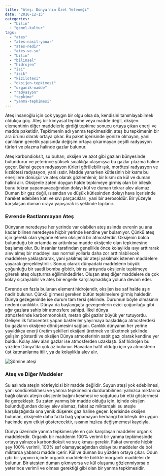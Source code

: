 ```yaml
---
title: "Ateş: Dünya'nın Özel Yeteneği"
date: "2016-12-15"
categories: 
  - "bilim"
  - "genel-kultur"
tags: 
  - "ates"
  - "ates-nasil-yanar"
  - "ates-nedir"
  - "ates-ve-su"
  - "bilim"
  - "bilimsel"
  - "hidrojen"
  - "isi"
  - "isik"
  - "kizilotesi"
  - "oksijen-tepkimesi"
  - "organik-madde"
  - "radyasyon"
  - "tepkime"
  - "yanma-tepkimesi"
---
```


Ateş insanoğlu için çok yaygın bir olgu olsa da, kendisini tanımlayabilmek oldukça güç. Ateş bir kimyasal tepkime veya madde değil, oksijen elementinin diğer maddelerle girdiği tepkime sonucu ortaya çıkan enerji ve madde paketidir. Tepkimenin adı yanma tepkimesidir, ateş bu tepkimenin bir ara ürünü olarak ortaya çıkar. Bu paket içerisinde iyonize olmayan, yani canlıların genetik yapısında değişim ortaya çıkarmayan çeşitli radyasyon türleri ve plazma halinde gazlar bulunur.

Ateş karbondioksit, su buharı, oksijen ve azot gibi gazları bünyesinde bulundurur ve yeterince yüksek sıcaklığa ulaşmışsa bu gazlar plazma haline geçer. Bahsi geçen radyasyon türleri görülebilir ışık, morötesi radyasyon ve kızılötesi radyasyon, yani ısıdır. Madde yanarken kütlesinin bir kısmı bu enerjilere dönüşür ve ateş olarak gözlemlenir, bir kısmı da kül ve duman halini alır. Oksijenle zaten doygun halde tepkimeye girmiş olan bir bileşik bunu tekrar yapamayacağından dolayı kül ve duman tekrar alev alamaz. Duman bir gaz değil, ısısından ve düşük kütlesinden dolayı hava içerisinde hareket edebilen katı ve sıvı parçacıkları, yani bir aerosoldür. Bir yüzeyle karşılaşan duman oraya yapışarak is şeklinde toplanır.

### Evrende Rastlanmayan Ateş

Dünyanın neredeyse her yerinde var olabilen ateş aslında evrenin şu ana kadar bilinen neredeyse hiçbir yerinde kendine yer bulamıyor. Çünkü ateş için gerekli olan yegane etmen oksijenli bir atmosferdir. Oksijenin bolca bulunduğu bir ortamda ısı arttırılırsa madde oksijenle olan tepkimesine başlamış olur. Bu insanlar tarafından genellikle önce kolaylıkla ısıyı arttırarak alev almış bir maddeyi ısısı normal yollarla daha zor arttırılabilecek maddelere yaklaştırarak, yani yakılmış bir ateşi yakılmak istenen maddelere yayarak gerçekleştirilir. Sonuç olarak dünyadaki maddelerin büyük çoğunluğu bir saatli bomba gibidir, bir ısı artışında oksijenle tepkimeye girerek ateş oluşturma eğilimindedirler. Oluşan ateş diğer maddelere de çok kolay sıçrayabilir ve ateş bir engelle karşılaşmadıkça yoluna devam eder.

Evrende en fazla bulunan element hidrojendir, oksijen ise saf halde aşırı nadir bulunur. Çünkü girmesi gereken bütün tepkimelere girmiş haldedir. Dünya gezegeninde ise durum tam tersi şeklinde. Durumun böyle olmasının nedeni canlılıktır. Dünya da başlangıçta gezegenlerin ezici çoğunluğu gibi ağır gazlara sahip bir atmosfere sahipti. İlkel dünya atmosferinde karbonmonoksit, metan gibi gazlar büyük yer tutuyordu. Gelişen ilk fotosentez yapan bakteriler yayılmaya başladıkça atmosferdeki bu gazların oksijene dönüşmesini sağladı. Canlılık dünyanın her yerine yayıldıkça enerji üretim şekilleri oksijeni üretmek ve tüketmek şeklinde gelişim gösterdi ve oksijen Dünya atmosferinin sabit gazı olarak kendine yer buldu. Kolay alev alan gazlar ise atmosferden uzaklaştı. Saf hidrojen bu yüzden Dünya'da çok az bulunur. Havadan hafif olduğu için ya atmosferin üst katmanlarına itilir, ya da kolaylıkla alev alır.

![Şömine ateşi](../images/Chimney-Fire.jpg)

### Ateş ve Diğer Maddeler

Su aslında ateşin nötrleyicisi bir madde değildir. Suyun ateşi yok edebilmesi, yani söndürebilmesi ve yanma tepkimesini durdurabilmesi yalnızca miktarına bağlı olarak ateşin oksijenle bağını kesmesi ve soğutucu bir etki göstermesi ile gerçekleşir. Su zaten yanmış bir madde olduğu için, içinde oksijen bulunduğundan dolayı alev alamaz, fakat az miktardaki su ateşle karşılaştığında ona yenik düşerek gaz haline geçer. İçerisinde oksijen bulunan, oksijenle daha fazla bağ yapamayan herhangi bir bileşik de uygun hacimde aynı etkiyi gösterecektir, ısısının hızlıca değişmemesi kaydıyla.

Dünya üzerinde yanma tepkimesiyle en çok karşılaşan maddeler organik maddelerdir. Organik bir maddenin 100% verimli bir yanma tepkimesinde ortaya yalnızca karbondioksit ve su çıkması gerekir. Fakat evrende hiçbir şey 100% verimli, 100% saf olamayacağından dolayı bu maddeler de bol miktarda yabancı madde içerir. Kül ve duman bu yüzden ortaya çıkar. Odun gibi bir yapının içinde organik maddelerle birlikte inorganik maddeler de bulunur. Bir ateşten duman çıkmıyorsa ve kül oluşumu gözlenmiyorsa o yeterince verimli ve olması gerektiği gibi olan bir yanma tepkimesidir.
